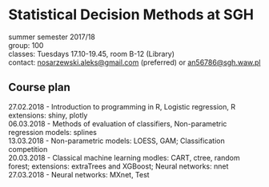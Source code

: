 # Statistical Decision Methods at SGH
summer semester 2017/18  
group: 100  
classes: Tuesdays 17.10-19.45, room B-12 (Library)  
contact: nosarzewski.aleks@gmail.com (preferred) or an56786@sgh.waw.pl
## Course plan
27.02.2018 - Introduction to programming in R, Logistic regression, R extensions: shiny, plotly  
06.03.2018 - Methods of evaluation of classifiers, Non-parametric regression models: splines  
13.03.2018 - Non-parametric models: LOESS, GAM; Classification competition  
20.03.2018 - Classical machine learning modles: CART, ctree, random forest; extensions: extraTrees and XGBoost; Neural networks: nnet  
27.03.2018 - Neural networks: MXnet, Test  
